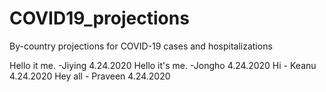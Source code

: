 # COVID19_projections
By-country projections for COVID-19 cases and hospitalizations

Hello it me. -Jiying 4.24.2020
Hello it's me. -Jongho 4.24.2020
Hi - Keanu 4.24.2020
Hey all - Praveen 4.24.2020
